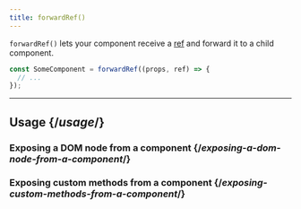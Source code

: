 ```yaml
---
title: forwardRef()
---
```


<Intro>

`forwardRef()` lets your component receive a [ref](/learn/manipulating-the-dom-with-refs) and forward it to a child component.

```js
const SomeComponent = forwardRef((props, ref) => {
  // ...
});
```

</Intro>

---

## Usage {/*usage*/}

### Exposing a DOM node from a component {/*exposing-a-dom-node-from-a-component*/}

### Exposing custom methods from a component {/*exposing-custom-methods-from-a-component*/}

